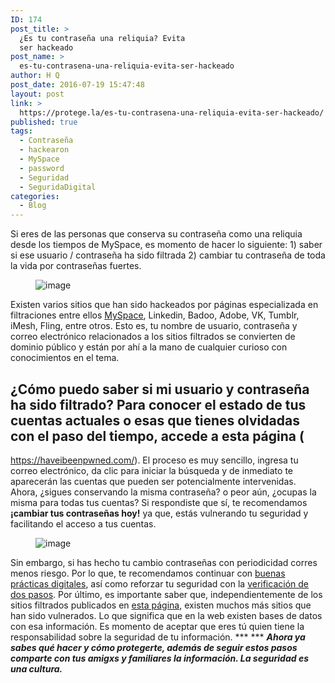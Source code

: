 ```yaml
---
ID: 174
post_title: >
  ¿Es tu contraseña una reliquia? Evita
  ser hackeado
post_name: >
  es-tu-contrasena-una-reliquia-evita-ser-hackeado
author: H Q
post_date: 2016-07-19 15:47:48
layout: post
link: >
  https://protege.la/es-tu-contrasena-una-reliquia-evita-ser-hackeado/
published: true
tags:
  - Contraseña
  - hackearon
  - MySpace
  - password
  - Seguridad
  - SeguridaDigital
categories:
  - Blog
---
```

Si eres de las personas que conserva su contraseña como una reliquia desde los tiempos de MySpace, es momento de hacer lo siguiente: 1) saber si ese usuario / contraseña ha sido filtrada 2) cambiar tu contraseña de toda la vida por contraseñas fuertes. <figure class="tmblr-full">![image][1]</figure> Existen varios sitios que han sido hackeados por páginas especializada en filtraciones entre ellos <a href="https://myspace.com/pages/blog" target="_blank" rel="noopener">MySpace</a>, Linkedin, Badoo, Adobe, VK, Tumblr, iMesh, Fling, entre otros. Esto es, tu nombre de usuario, contraseña y correo electrónico relacionados a los sitios filtrados se convierten de dominio público y están por ahí a la mano de cualquier curioso con conocimientos en el tema. 
## ¿Cómo puedo saber si mi usuario y contraseña ha sido filtrado? Para conocer el estado de tus cuentas actuales o esas que tienes olvidadas con el paso del tiempo, accede a esta página (

<a href="https://haveibeenpwned.com/" target="_blank" rel="noopener">https://haveibeenpwned.com/</a>). El proceso es muy sencillo, ingresa tu correo electrónico, da clic para iniciar la búsqueda y de inmediato te aparecerán las cuentas que pueden ser potencialmente intervenidas. Ahora, ¿sigues conservando la misma contraseña? o peor aún, ¿ocupas la misma para todas tus cuentas? Si respondiste que sí, te recomendamos **¡cambiar tus contraseñas hoy!** ya que, estás vulnerando tu seguridad y facilitando el acceso a tus cuentas. <figure class="tmblr-full">![image][2]</figure> Sin embargo, si has hecho tu cambio contraseñas con periodicidad corres menos riesgo. Por lo que, te recomendamos continuar con <a href="http://bit.ly/1JL06Wc" target="_blank" rel="noopener">buenas prácticas digitales</a>, así como reforzar tu seguridad con la <a href="http://bit.ly/29KTMOu" target="_blank" rel="noopener">verificación de dos pasos</a>. Por último, es importante saber que, independientemente de los sitios filtrados publicados en <a href="https://haveibeenpwned.com/" target="_blank" rel="noopener">esta página</a>, existen muchos más sitios que han sido vulnerados. Lo que significa que en la web existen bases de datos con esa información. Es momento de aceptar que eres tú quien tiene la responsabilidad sobre la seguridad de tu información. *** *** ***Ahora ya sabes qué hacer y cómo protegerte, además de seguir estos pasos comparte con tus amigxs y familiares la información. La seguridad es una cultura.***

 [1]: https://78.media.tumblr.com/e39434cdf1f8c4750a6b66a722e9e3d4/tumblr_inline_oakiavUOOJ1rgohgc_540.jpg
 [2]: https://78.media.tumblr.com/86e13fb32f5a06c3478324d4462cce48/tumblr_inline_oakjut97ok1rgohgc_540.jpg